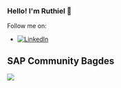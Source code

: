 ### Hello! I'm Ruthiel 👋

Follow me on:
- <a href="https://www.linkedin.com/in/ruthiel-t-b8735b113/"><img alt="LinkedIn" src="https://img.shields.io/badge/linkedin-%230077B5.svg?style=for-the-badge&logo=linkedin&logoColor=white"/></a>

## SAP Community Bagdes
<a href="https://community.sap.com/t5/user/viewprofilepage/user-id/Ruthiel" target="_blank"><img src="https://devrel-tools-prod-scn-badges-srv.cfapps.eu10.hana.ondemand.com/showcaseBadgesGroups/120859/1514/1517/1521/1523/1497" /></a>
</p>

<!--
**ruthiel/ruthiel** is a ✨ _special_ ✨ repository because its `README.md` (this file) appears on your GitHub profile.

Here are some ideas to get you started:

- 🔭 I’m currently working on ...
- 🌱 I’m currently learning ...
- 👯 I’m looking to collaborate on ...
- 🤔 I’m looking for help with ...
- 💬 Ask me about ...
- 📫 How to reach me: ...
- 😄 Pronouns: ...
- ⚡ Fun fact: ...
-->
